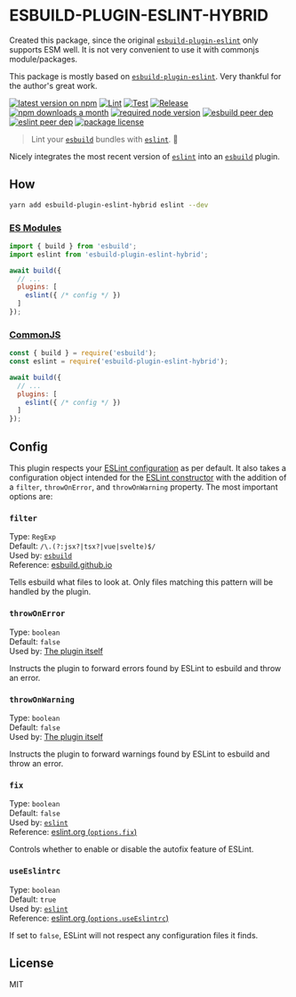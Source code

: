 # ESBUILD-PLUGIN-ESLINT-HYBRID

Created this package, since the original [`esbuild-plugin-eslint`](https://github.com/robinloeffel/esbuild-plugin-eslint) only supports ESM well. It is not very convenient to use it with commonjs module/packages.

This package is mostly based on [`esbuild-plugin-eslint`](https://github.com/robinloeffel/esbuild-plugin-eslint). Very thankful for the author's great work.

[![latest version on npm](https://img.shields.io/npm/v/esbuild-plugin-eslint-hybrid)](https://www.npmjs.com/package/esbuild-plugin-eslint-hybrid)
[![Lint](https://github.com/hsuehic/esbuild-plugin-eslint-hybrid/actions/workflows/lint.yaml/badge.svg)](https://github.com/hsuehic/esbuild-plugin-eslint-hybrid/actions/workflows/lint.yaml/badge.svg?branch=main)
[![Test](https://github.com/hsuehic/esbuild-plugin-eslint-hybrid/actions/workflows/test.yaml/badge.svg)](https://github.com/hsuehic/esbuild-plugin-eslint-hybrid/actions/workflows/lint.yaml/test.svg?branch=main)
[![Release](https://github.com/hsuehic/esbuild-plugin-eslint-hybrid/actions/workflows/release.yaml/badge.svg)](https://github.com/hsuehic/esbuild-plugin-eslint-hybrid/actions/workflows/release.yaml/test.svg?branch=main)
[![npm downloads a month](https://img.shields.io/npm/dm/esbuild-plugin-eslint-hybrid)](https://www.npmjs.com/package/esbuild-plugin-eslint-hybrid)
[![required node version](https://img.shields.io/node/v/esbuild-plugin-eslint-hybrid)](https://github.com/nodejs/Release)
[![esbuild peer dep](https://img.shields.io/npm/dependency-version/esbuild-plugin-eslint-hybrid/peer/esbuild?label=esbuild%20peer%20dep)](https://github.com/evanw/esbuild)
[![eslint peer dep](https://img.shields.io/npm/dependency-version/esbuild-plugin-eslint-hybrid/peer/eslint?label=eslint%20peer%20dep)](https://github.com/eslint/eslint)
[![package license](https://img.shields.io/npm/l/esbuild-plugin-eslint-hybrid)](license)

> Lint your [`esbuild`](https://github.com/evanw/esbuild) bundles with [`eslint`](https://github.com/eslint/eslint). 🧐

Nicely integrates the most recent version of [`eslint`](https://github.com/eslint/eslint) into an [`esbuild`](https://github.com/evanw/esbuild) plugin.

## How

```bash
yarn add esbuild-plugin-eslint-hybrid eslint --dev
```

### [ES Modules](https://nodejs.org/docs/latest-v16.x/api/esm.html)

```js
import { build } from 'esbuild';
import eslint from 'esbuild-plugin-eslint-hybrid';

await build({
  // ...
  plugins: [
    eslint({ /* config */ })
  ]
});
```

### [CommonJS](https://nodejs.org/docs/latest-v16.x/api/modules.html)

```js
const { build } = require('esbuild');
const eslint = require('esbuild-plugin-eslint-hybrid');

await build({
  // ...
  plugins: [
    eslint({ /* config */ })
  ]
});
```

## Config

This plugin respects your [ESLint configuration](https://eslint.org/docs/user-guide/configuring) as per default. It also takes a configuration object intended for the [ESLint constructor](https://eslint.org/docs/latest/developer-guide/nodejs-api#parameters) with the addition of a `filter`, `throwOnError`, and `throwOnWarning` property. The most important options are:

### `filter`

Type: `RegExp`<br>
Default: `/\.(?:jsx?|tsx?|vue|svelte)$/`<br>
Used by: [`esbuild`](https://github.com/evanw/esbuild)<br>
Reference: [esbuild.github.io](https://esbuild.github.io/plugins/#on-load-options)

Tells esbuild what files to look at. Only files matching this pattern will be handled by the plugin.

### `throwOnError`

Type: `boolean`<br>
Default: `false`<br>
Used by: [The plugin itself](https://github.com/robinloeffel/esbuild-plugin-eslint-hybrid)<br>

Instructs the plugin to forward errors found by ESLint to esbuild and throw an error.

### `throwOnWarning`

Type: `boolean`<br>
Default: `false`<br>
Used by: [The plugin itself](https://github.com/robinloeffel/esbuild-plugin-eslint-hybrid)<br>

Instructs the plugin to forward warnings found by ESLint to esbuild and throw an error.

### `fix`

Type: `boolean`<br>
Default: `false`<br>
Used by: [`eslint`](https://github.com/eslint/eslint)<br>
Reference: [eslint.org (`options.fix`)](https://eslint.org/docs/latest/developer-guide/nodejs-api#parameters)<br>

Controls whether to enable or disable the autofix feature of ESLint.

### `useEslintrc`

Type: `boolean`<br>
Default: `true`<br>
Used by: [`eslint`](https://github.com/eslint/eslint)<br>
Reference: [eslint.org (`options.useEslintrc`)](https://eslint.org/docs/latest/developer-guide/nodejs-api#parameters)<br>

If set to `false`, ESLint will not respect any configuration files it finds.

## License

MIT

